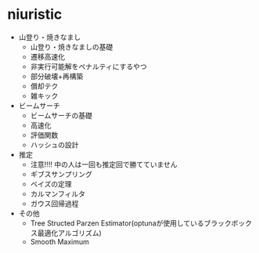# niuristic

- 山登り・焼きなまし
    - 山登り・焼きなましの基礎
    - 遷移高速化
    - 非実行可能解をペナルティにするやつ
    - 部分破壊+再構築
    - 償却テク
    - 雑キック
- ビームサーチ
    - ビームサーチの基礎
    - 高速化
    - 評価関数
    - ハッシュの設計
- 推定
    - 注意!!!! 中の人は一回も推定回で勝てていません
    - ギブスサンプリング
    - ベイズの定理
    - カルマンフィルタ
    - ガウス回帰過程
- その他
    - Tree Structed Parzen Estimator(optunaが使用しているブラックボックス最適化アルゴリズム)
    - Smooth Maximum
